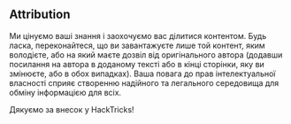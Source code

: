## Attribution
Ми цінуємо ваші знання і заохочуємо вас ділитися контентом. Будь ласка, переконайтеся, що ви завантажуєте лише той контент, яким володієте, або на який маєте дозвіл від оригінального автора (додавши посилання на автора в доданому тексті або в кінці сторінки, яку ви змінюєте, або в обох випадках). Ваша повага до прав інтелектуальної власності сприяє створенню надійного та легального середовища для обміну інформацією для всіх.

Дякуємо за внесок у HackTricks!
